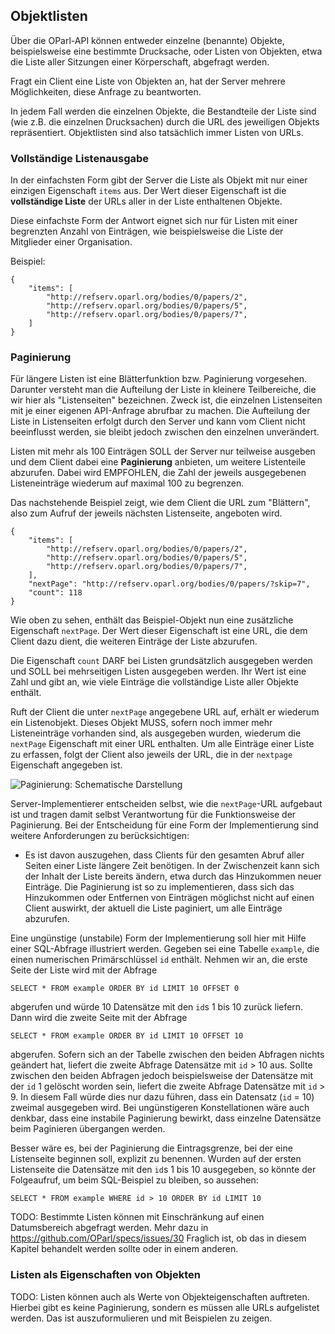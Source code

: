 Objektlisten
------------

Über die OParl-API können entweder einzelne (benannte) Objekte,
beispielsweise eine bestimmte Drucksache, oder Listen von Objekten,
etwa die Liste aller Sitzungen einer Körperschaft, abgefragt werden.

Fragt ein Client eine Liste von Objekten an, hat der Server mehrere
Möglichkeiten, diese Anfrage zu beantworten.

In jedem Fall werden die einzelnen Objekte, die Bestandteile der
Liste sind (wie z.B. die einzelnen Drucksachen) durch die URL
des jeweiligen Objekts repräsentiert. Objektlisten sind also 
tatsächlich immer Listen von URLs.

### Vollständige Listenausgabe

In der einfachsten Form gibt der Server die Liste als Objekt 
mit nur einer einzigen Eigenschaft `items` aus. Der Wert dieser 
Eigenschaft ist die **vollständige Liste** der URLs aller 
in der Liste enthaltenen Objekte.

Diese einfachste Form der Antwort eignet sich nur für Listen mit
einer begrenzten Anzahl von Einträgen, wie beispielsweise die
Liste der Mitglieder einer Organisation.

Beispiel:

~~~~~  {#objektlisten_ex1 .json}
{
	"items": [
		"http://refserv.oparl.org/bodies/0/papers/2",
		"http://refserv.oparl.org/bodies/0/papers/5",
		"http://refserv.oparl.org/bodies/0/papers/7",
	]
}
~~~~~

### Paginierung

Für längere Listen ist eine Blätterfunktion bzw.
Paginierung vorgesehen. Darunter versteht man die Aufteilung der Liste
in kleinere Teilbereiche, die wir hier als "Listenseiten" bezeichnen.
Zweck ist, die einzelnen Listenseiten mit je einer eigenen API-Anfrage
abrufbar zu machen. Die Aufteilung der Liste in Listenseiten erfolgt 
durch den Server und kann vom Client nicht beeinflusst werden, sie
bleibt jedoch zwischen den einzelnen unverändert.

Listen mit mehr als 100 Einträgen SOLL der Server nur teilweise
ausgeben und dem Client dabei eine **Paginierung** anbieten, um weitere
Listenteile abzurufen. Dabei wird EMPFOHLEN, die Zahl der jeweils
ausgegebenen Listeneinträge wiederum auf maximal 100 zu begrenzen.

Das nachstehende Beispiel zeigt, wie dem Client die URL zum
"Blättern", also zum Aufruf der jeweils nächsten Listenseite,
angeboten wird.


~~~~~  {#objektlisten_ex2 .json}
{
	"items": [
		"http://refserv.oparl.org/bodies/0/papers/2",
		"http://refserv.oparl.org/bodies/0/papers/5",
		"http://refserv.oparl.org/bodies/0/papers/7",
	],
	"nextPage": "http://refserv.oparl.org/bodies/0/papers/?skip=7",
	"count": 118
}
~~~~~

Wie oben zu sehen, enthält das Beispiel-Objekt nun eine zusätzliche 
Eigenschaft `nextPage`. Der Wert dieser Eigenschaft ist eine URL, die
dem Client dazu dient, die weiteren Einträge der Liste abzurufen.

Die Eigenschaft `count` DARF bei Listen grundsätzlich ausgegeben werden
und SOLL bei mehrseitigen Listen ausgegeben werden. Ihr Wert ist eine
Zahl und gibt an, wie viele Einträge die vollständige Liste aller Objekte
enthält.

Ruft der Client die unter `nextPage` angegebene URL auf, erhält er
wiederum ein Listenobjekt. Dieses Objekt MUSS, sofern noch immer mehr
Listeneinträge vorhanden sind, als ausgegeben wurden, wiederum die `nextPage`
Eigenschaft mit einer URL enthalten. Um alle Einträge einer Liste zu
erfassen, folgt der Client also jeweils der URL, die in der `nextpage`
Eigenschaft angegeben ist.

![Paginierung: Schematische Darstellung](images/pagination01.png)

Server-Implementierer entscheiden selbst, wie die `nextPage`-URL
aufgebaut ist und tragen damit selbst Verantwortung für die Funktionsweise
der Paginierung. Bei der Entscheidung für eine Form der Implementierung
sind weitere Anforderungen zu berücksichtigen:

* Es ist davon auszugehen, dass Clients für den gesamten Abruf aller
  Seiten einer Liste längere Zeit benötigen. In der Zwischenzeit kann sich
  der Inhalt der Liste bereits ändern, etwa durch das Hinzukommen neuer
  Einträge. Die Paginierung ist so zu implementieren, dass sich das
  Hinzukommen oder Entfernen von Einträgen möglichst nicht auf einen Client
  auswirkt, der aktuell die Liste paginiert, um alle Einträge abzurufen.

Eine ungünstige (unstabile) Form der Implementierung soll hier mit Hilfe einer
SQL-Abfrage illustriert werden. Gegeben sei eine Tabelle `example`, die einen 
numerischen Primärschlüssel `id` enthält. Nehmen wir an, die erste Seite der 
Liste wird mit der Abfrage

~~~~~  {#objektlisten_ex3 .sql}
SELECT * FROM example ORDER BY id LIMIT 10 OFFSET 0
~~~~~

abgerufen und würde 10 Datensätze mit den `id`s 1 bis 10 zurück liefern. Dann wird
die zweite Seite mit der Abfrage

~~~~~  {#objektlisten_ex4 .sql}
SELECT * FROM example ORDER BY id LIMIT 10 OFFSET 10
~~~~~

abgerufen. Sofern sich an der Tabelle zwischen den beiden Abfragen nichts
geändert hat, liefert die zweite Abfrage Datensätze mit `id` > 10 aus. Sollte
zwischen den beiden Abfragen jedoch beispielsweise der Datensätze mit der `id` 1
gelöscht worden sein, liefert die zweite Abfrage Datensätze mit `id` > 9. In
diesem Fall würde dies nur dazu führen, dass ein Datensatz (`id` = 10) zweimal
ausgegeben wird. Bei ungünstigeren Konstellationen wäre auch denkbar, dass
eine instabile Paginierung bewirkt, dass einzelne Datensätze beim Paginieren
übergangen werden.

Besser wäre es, bei der Paginierung die Eintragsgrenze, bei der eine Listenseite
beginnen soll, explizit zu benennen. Wurden auf der ersten
Listenseite die Datensätze mit den `id`s 1 bis 10 ausgegeben, so könnte der
Folgeaufruf, um beim SQL-Beispiel zu bleiben, so aussehen:

~~~~~  {#objektlisten_ex5 .sql}
SELECT * FROM example WHERE id > 10 ORDER BY id LIMIT 10
~~~~~

TODO: Bestimmte Listen können mit Einschränkung auf einen Datumsbereich
abgefragt werden. Mehr dazu in https://github.com/OParl/specs/issues/30
Fraglich ist, ob das in diesem Kapitel behandelt werden sollte oder in
einem anderen.

### Listen als Eigenschaften von Objekten

TODO: Listen können auch als Werte von Objekteigenschaften auftreten. 
Hierbei gibt es keine Paginierung, sondern es müssen alle URLs aufgelistet werden.
Das ist auszuformulieren und mit Beispielen zu zeigen.
